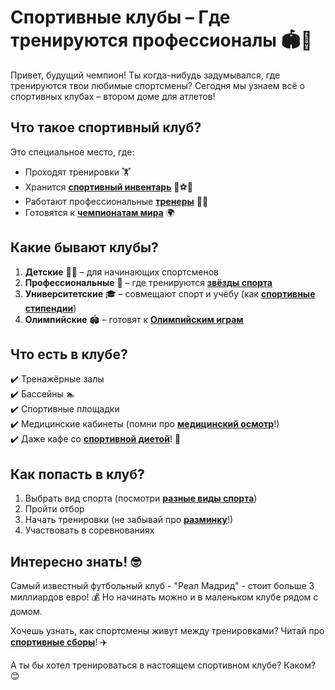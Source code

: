 # Спортивные клубы – Где тренируются профессионалы 🏟️🌟

Привет, будущий чемпион! Ты когда-нибудь задумывался, где тренируются твои любимые спортсмены? Сегодня мы узнаем всё о спортивных клубах – втором доме для атлетов!

## Что такое спортивный клуб? 

Это специальное место, где:
- Проходят тренировки 🏋️
- Хранится **[спортивный инвентарь](спортивный_инвентарь.md)** 🏀⚽🎾
- Работают профессиональные **[тренеры](тренер.md)** 👨🏫
- Готовятся к **[чемпионатам мира](чемпионат_мира.md)** 🌍

## Какие бывают клубы?

1. **Детские** 👧👦 – для начинающих спортсменов
2. **Профессиональные** 🏅 – где тренируются **[звёзды спорта](звёзды_спорта.md)**
3. **Университетские** 🎓 – совмещают спорт и учёбу (как **[спортивные стипендии](спортивные_стипендии.md)**)
4. **Олимпийские** 🏟️ – готовят к **[Олимпийским играм](олимпийские_игры.md)**

## Что есть в клубе?

✔️ Тренажёрные залы  
✔️ Бассейны 🏊  
✔️ Спортивные площадки  
✔️ Медицинские кабинеты (помни про **[медицинский осмотр](медицинский_осмотр.md)**!)  
✔️ Даже кафе со **[спортивной диетой](спортивная_диета.md)**! 🥗

## Как попасть в клуб?

1. Выбрать вид спорта (посмотри **[разные виды спорта](разные_виды_спорта.md)**)
2. Пройти отбор
3. Начать тренировки (не забывай про **[разминку](разминку.md)**!)
4. Участвовать в соревнованиях

## Интересно знать! 🤓

Самый известный футбольный клуб - "Реал Мадрид" - стоит больше 3 миллиардов евро! 💰 Но начинать можно и в маленьком клубе рядом с домом.

Хочешь узнать, как спортсмены живут между тренировками? Читай про **[спортивные сборы](спортивные_сборы.md)**! ✈️

А ты бы хотел тренироваться в настоящем спортивном клубе? Каком? 😊